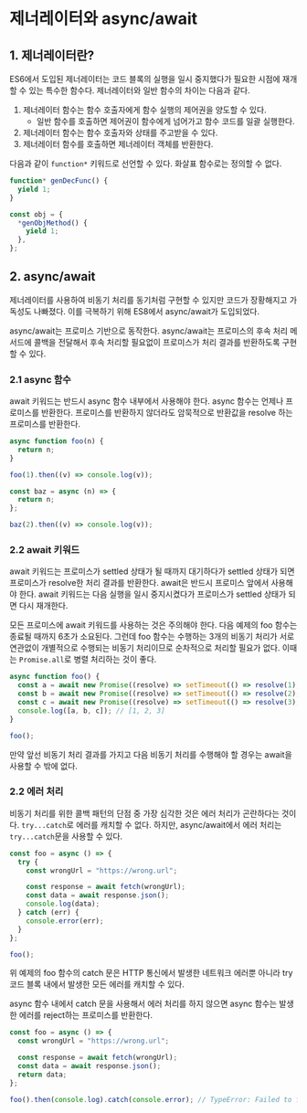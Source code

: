 # 제너레이터와 async/await

## 1. 제너레이터란?

ES6에서 도입된 제너레이터는 코드 블록의 실행을 일시 중지했다가 필요한 시점에 재개할 수 있는 특수한 함수다. 제너레이터와 일반 함수의 차이는 다음과 같다.

1. 제너레이터 함수는 함수 호출자에게 함수 실행의 제어권을 양도할 수 있다.
   - 일반 함수를 호출하면 제어권이 함수에게 넘어가고 함수 코드를 일괄 실행한다.
2. 제너레이터 함수는 함수 호출자와 상태를 주고받을 수 있다.
3. 제너레이터 함수를 호출하면 제너레이터 객체를 반환한다.

다음과 같이 `function*` 키워드로 선언할 수 있다. 화살표 함수로는 정의할 수 없다.

```js
function* genDecFunc() {
  yield 1;
}

const obj = {
  *genObjMethod() {
    yield 1;
  },
};
```

## 2. async/await

제너레이터를 사용하여 비동기 처리를 동기처럼 구현할 수 있지만 코드가 장황해지고 가독성도 나빠졌다. 이를 극복하기 위해 ES8에서 async/await가 도입되었다.

async/await는 프로미스 기반으로 동작한다. async/await는 프로미스의 후속 처리 메서드에 콜백을 전달해서 후속 처리할 필요없이 프로미스가 처리 결과를 반환하도록 구현할 수 있다.

### 2.1 async 함수

await 키워드는 반드시 async 함수 내부에서 사용해야 한다. async 함수는 언제나 프로미스를 반환한다. 프로미스를 반환하지 않더라도 암묵적으로 반환값을 resolve 하는 프로미스를 반환한다.

```js
async function foo(n) {
  return n;
}

foo(1).then((v) => console.log(v));

const baz = async (n) => {
  return n;
};

baz(2).then((v) => console.log(v));
```

### 2.2 await 키워드

await 키워드는 프로미스가 settled 상태가 될 때까지 대기하다가 settled 상태가 되면 프로미스가 resolve한 처리 결과를 반환한다. await은 반드시 프로미스 앞에서 사용해야 한다.
await 키워드는 다음 실행을 일시 중지시켰다가 프로미스가 settled 상태가 되면 다시 재개한다.

모든 프로미스에 await 키워드를 사용하는 것은 주의해야 한다. 다음 예제의 foo 함수는 종료될 때까지 6초가 소요된다. 그런데 foo 함수는 수행하는 3개의 비동기 처리가 서로 연관없이 개별적으로 수행되는 비동기 처리이므로 순차적으로 처리할 필요가 없다. 이때는 `Promise.all`로 병렬 처리하는 것이 좋다.

```js
async function foo() {
  const a = await new Promise((resolve) => setTimeout(() => resolve(1), 3000));
  const b = await new Promise((resolve) => setTimeout(() => resolve(2), 2000));
  const c = await new Promise((resolve) => setTimeout(() => resolve(3), 1000));
  console.log([a, b, c]); // [1, 2, 3]
}

foo();
```

만약 앞선 비동기 처리 결과를 가지고 다음 비동기 처리를 수행해야 할 경우는 await을 사용할 수 밖에 없다.

### 2.2 에러 처리

비동기 처리를 위한 콜백 패턴의 단점 중 가장 심각한 것은 에러 처리가 곤란하다는 것이다. `try...catch`로 에러를 캐치할 수 없다. 하지만, async/await에서 에러 처리는 `try...catch`문을 사용할 수 있다.

```js
const foo = async () => {
  try {
    const wrongUrl = "https://wrong.url";

    const response = await fetch(wrongUrl);
    const data = await response.json();
    console.log(data);
  } catch (err) {
    console.error(err);
  }
};

foo();
```

위 예제의 foo 함수의 catch 문은 HTTP 통신에서 발생한 네트워크 에러뿐 아니라 try 코드 블록 내에서 발생한 모든 에러를 캐치할 수 있다.

async 함수 내에서 catch 문을 사용해서 에러 처리를 하지 않으면 async 함수는 발생한 에러를 reject하는 프로미스를 반환한다.

```js
const foo = async () => {
  const wrongUrl = "https://wrong.url";

  const response = await fetch(wrongUrl);
  const data = await response.json();
  return data;
};

foo().then(console.log).catch(console.error); // TypeError: Failed to fetch
```

